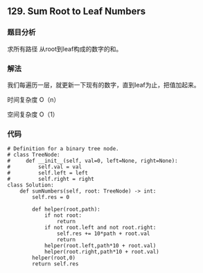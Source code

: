 ## 129. Sum Root to Leaf Numbers


### 题目分析
求所有路径 从root到leaf构成的数字的和。


### 解法

我们每遍历一层，就更新一下现有的数字，直到leaf为止，把值加起来。

时间复杂度 O（n）

空间复杂度 O（1）

### 代码
```
# Definition for a binary tree node.
# class TreeNode:
#     def __init__(self, val=0, left=None, right=None):
#         self.val = val
#         self.left = left
#         self.right = right
class Solution:
    def sumNumbers(self, root: TreeNode) -> int:
        self.res = 0
        
        def helper(root,path):
            if not root:
                return
            if not root.left and not root.right:
                self.res += 10*path + root.val
                return
            helper(root.left,path*10 + root.val)
            helper(root.right,path*10 + root.val)
        helper(root,0)
        return self.res
```
